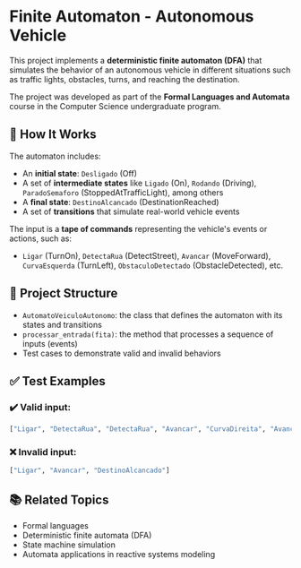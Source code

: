 # Finite Automaton - Autonomous Vehicle

This project implements a **deterministic finite automaton (DFA)** that simulates the behavior of an autonomous vehicle in different situations such as traffic lights, obstacles, turns, and reaching the destination.

The project was developed as part of the **Formal Languages and Automata** course in the Computer Science undergraduate program.

## 🚗 How It Works

The automaton includes:

- An **initial state**: `Desligado` (Off)
- A set of **intermediate states** like `Ligado` (On), `Rodando` (Driving), `ParadoSemaforo` (StoppedAtTrafficLight), among others
- A **final state**: `DestinoAlcancado` (DestinationReached)
- A set of **transitions** that simulate real-world vehicle events

The input is a **tape of commands** representing the vehicle's events or actions, such as:

- `Ligar` (TurnOn), `DetectaRua` (DetectStreet), `Avancar` (MoveForward), `CurvaEsquerda` (TurnLeft), `ObstaculoDetectado` (ObstacleDetected), etc.

## 📂 Project Structure

- `AutomatoVeiculoAutonomo`: the class that defines the automaton with its states and transitions
- `processar_entrada(fita)`: the method that processes a sequence of inputs (events)
- Test cases to demonstrate valid and invalid behaviors

## ✅ Test Examples

### ✔️ Valid input:
```python
["Ligar", "DetectaRua", "DetectaRua", "Avancar", "CurvaDireita", "Avancar", "ReduzirVelocidade", "Avancar", "DestinoAlcancado"]
```

### ❌ Invalid input:
```python
["Ligar", "Avancar", "DestinoAlcancado"]
```

## 📚 Related Topics
- Formal languages
- Deterministic finite automata (DFA)
- State machine simulation
- Automata applications in reactive systems modeling
